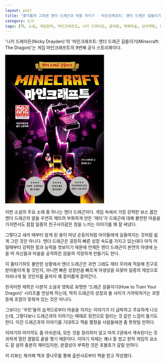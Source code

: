 ```yaml
---
layout: post
title: "흥미롭게 그려낸 엔더 드래곤과 마을 지키기 - 마인크래프트: 엔더 드래곤 길들이기"
category: 도서
tags: [책, 소설, 게임원작, 마인크래프트, 니키 드레이든, 윤여림, 제제의숲, 심야책방, 토네이도, 북카페 책과 콩나무, 서평]
---
```


'니키 드레이든(Nicky Drayden)'의
'마인크래프트: 엔더 드래곤 길들이기(Minecraft: The Dragon)'는
게임 마인크래프트의 9번째 공식 스토리북이다.

![표지](/images/minecraft-the-dragon-book-h480.jpg)

이번 소설의 주요 소재 중 하나는 엔더 드래곤이다.
게임 속에서 가장 강력한 보스 몹인 엔더 드래곤의 알을
우연히 깨뜨려 부화하게 만든 '제타'가
드래곤에 대해 불안한 마음을 가지면서도
점점 일종의 친구사이같은 정을 느끼는 이야기를 꽤 잘 써냈다.

그렇다고 새끼 때부터 알게 된 용이 마냥 순둥이처럼 아이들에게 길들여지는 것처럼 쉽게 그린 것은 아니다.
엔더 드래곤은 굉장히 빠른 성장 속도를 가지고 있는데다
아직 어릴때부터 강력한 힘과 능력을 엿보이기 때문에
언제든 엔더 드래곤이 본연의 야생에 눈을 떠 자신들과 마을을 공격하진 않을까 걱정하게 만들기도 한다.

이 줄타기하듯 불안한 상황에서 엔더 드래곤은 과연 그래도 제타 무리에 적응해 친구로 받아들이게 될 것인지,
아니면 빠른 성장만큼 빠르게 야생성을 되찾아 일종의 재앙으로 자라나게 될 것인지를 끝까지 꽤 흥미롭게 끌어간다.

한국어판 제목은 다분히 소설과 영화로 유명한 '드래곤 길들이기(How to Train Your Dragon)' 시리즈를 연상케 하는데,
딱히 드래곤의 성장과 둘 사이가 가까워져가는 과정 등에 초점이 맞춰져 있는 것은 아니다.

그보다는 '우민'들의 습격으로부터 마을을 지키는 이야기가 더 급박하고 주요하게 나오는데,
그렇다보니 드래곤과의 이야기는 때때로 뒷전으로 밀리는 것 같은 느낌이 들기도 한다.
이건 드래곤과의 이야기를 기대하고 책을 펼쳤을 사람들에겐 좀 뜻밖일 만하다.

이야기의 마지막도 좀 아쉬운데,
모든 것을 정리하지 않고 마치 2권에서 계속된다는 듯 과하게 열린 결말로 끝을 맺기 때문이다.
이야기 자체는 꽤나 잘 썼고 원작 게임의 요소도 잘 살려 충분히 재미있지만,
완결성이 부족한 것은 호불호가 갈릴 만하다.



<div class="im im-info">
이 리뷰는 북카페 책과 콩나무를 통해 출판사로부터 책을 받고 작성했다.
</div>
